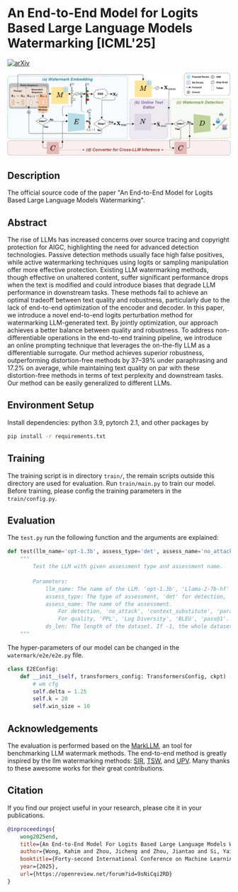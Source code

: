 
# An End-to-End Model for Logits Based Large Language Models Watermarking [ICML'25]

[![arXiv](https://img.shields.io/badge/arXiv-2505.02344-b31b1b.svg)](https://arxiv.org/pdf/2505.02344)

![Model Overview](./fig/model_overview.png)
 
## Description   

The official source code of the paper "An End-to-End Model for Logits Based Large Language Models Watermarking". 

## Abstract   

The rise of LLMs has increased concerns over source tracing and copyright protection for AIGC, highlighting the need for advanced detection technologies. Passive detection methods usually face high false positives, while active watermarking techniques using logits or sampling manipulation offer more effective protection. Existing LLM watermarking methods, though effective on unaltered content, suffer significant performance drops when the text is modified and could introduce biases that degrade LLM performance in downstream tasks. These methods fail to achieve an optimal tradeoff between text quality and robustness, particularly due to the lack of end-to-end optimization of the encoder and decoder. In this paper, we introduce a novel end-to-end logits perturbation method for watermarking LLM-generated text. By jointly optimization, our approach achieves a better balance between quality and robustness. To address non-differentiable operations in the end-to-end training pipeline, we introduce an online prompting technique that leverages the on-the-fly LLM as a differentiable surrogate. Our method achieves superior robustness, outperforming distortion-free methods by 37–39\% under paraphrasing and 17.2\% on average, while maintaining text quality on par with these distortion-free methods in terms of text perplexity and downstream tasks. Our method can be easily generalized to different LLMs.    

## Environment Setup

Install dependencies: python 3.9, pytorch 2.1, and other packages by
```bash
pip install -r requirements.txt
```   

## Training

The training script is in directory ```train/```, the remain scripts outside this directory are used for evaluation. Run ```train/main.py``` to train our model. Before training, please config the training parameters in the ```train/config.py```.

## Evaluation

The ```test.py``` run the following function and the arguments are explained:

```python
def test(llm_name='opt-1.3b', assess_type='det', assess_name='no_attack', ds_len=-1):
    """
        Test the LLM with given assessment type and assessment name.

        Parameters:
            llm_name: The name of the LLM. 'opt-1.3b', 'Llama-2-7b-hf'
            assess_type: The type of assessment, 'det' for detection, 'qlt' for quality.
            assess_name: The name of the assessment.
                For detection, 'no_attack', 'context_substitute', 'paraphrase_dipper'.
                For quality, 'PPL', 'Log Diversity', 'BLEU', 'pass@1'.
            ds_len: The length of the dataset. If -1, the whole dataset is used.
    """
```

The hyper-parameters of our model can be changed in the ```watermark/e2e/e2e.py``` file.

```python
class E2EConfig:
    def __init__(self, transformers_config: TransformersConfig, ckpt) -> None:
        # wm cfg
        self.delta = 1.25
        self.k = 20
        self.win_size = 10

```

## Acknowledgements

The evaluation is performed based on the [MarkLLM](https://github.com/THU-BPM/MarkLLM), an tool for benchmarking LLM watermark methods.
The end-to-end method is greatly inspired by the llm watermarking methods: [SIR](https://github.com/THU-BPM/Robust_Watermark), [TSW](https://github.com/mignonjia/TS_watermark), and [UPV](https://github.com/THU-BPM/unforgeable_watermark). Many thanks to these awesome works for their great contributions.

## Citation

If you find our project useful in your research, please cite it in your publications.

```bibtex
@inproceedings{
    wong2025end,
    title={An End-to-End Model For Logits Based Large Language Models Watermarking},
    author={Wong, Kahim and Zhou, Jicheng and Zhou, Jiantao and Si, Yain-Whar},
    booktitle={Forty-second International Conference on Machine Learning},
    year={2025},
    url={https://openreview.net/forum?id=9sNiCqi2RD}
}
```
